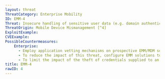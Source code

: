 ```yaml
---
layout: threat
ThreatCategory: Enterprise Mobility
ID: EMM-4
Threat: Insecure handling of sensitive user data (e.g. domain authentication credentials) by EMM/MDM solution
ThreatOrigin: Mobile Device Mismanagement [^4]
ExploitExample:
CVEExample:
PossibleCountermeasures:
    Enterprise:
      - Employ application vetting mechanisms on prospective EMM/MDM solutions to reduce the risk that sensitive data processed by the EMM/MDM is handled in an insecure fashion.
      - To reduce the impact of this threat, configure EMM solutions to capture the minimum set of user and device necessary to meet your broader mobile device security goals.
      - To limit the impact of the theft of credentials supplied to an EMM solution, configure user authentication from mobile devices to enterprise services to use one-time passwords or other replay-resistant cryptographic tokens.
title: EMM-4
rawID: 4
---
```

